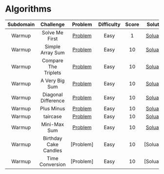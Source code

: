 # Algorithms

|  Subdomain  |         Challenge         |          Problem          |          Difficulty          |          Score          |          Solution          |
| :---: | :-----------------------: | :-----------------------: | :--------------------------: | :---------------------: | :------------------------: |
| Warmup | Solve Me First | [Problem](https://www.hackerrank.com/challenges/solve-me-first/problem) | Easy | 1 | [Soluation](https://github.com/Abdelrhman97/Hackerrank/blob/main/Algorithms/01%20-%20Solve%20Me%20First.c) |
| Warmup | Simple Array Sum | [Problem](https://www.hackerrank.com/challenges/simple-array-sum/problem?h_r=next-challenge&h_v=zen) | Easy | 10 | [Soluation](https://github.com/Abdelrhman97/Hackerrank/blob/main/Algorithms/02%20-%20Simple%20Array%20Sum.c) |
| Warmup | Compare The Triplets | [Problem](https://www.hackerrank.com/challenges/compare-the-triplets/problem) | Easy | 10 | [Soluation](https://github.com/Abdelrhman97/Hackerrank/blob/main/Algorithms/03%20-%20Compare%20the%20Triplets.c) |
| Warmup | A Very Big Sum | [Problem](https://www.hackerrank.com/challenges/a-very-big-sum/problem) | Easy | 10 | [Soluation](https://github.com/Abdelrhman97/Hackerrank/blob/main/Algorithms/04%20-%20A%20Very%20Big%20Sum.c) |
| Warmup | Diagonal Difference | [Problem](https://www.hackerrank.com/challenges/diagonal-difference/problem) | Easy | 10 | [Soluation](https://github.com/Abdelrhman97/Hackerrank/blob/main/Algorithms/05%20-%20Diagonal%20Difference.c) |
| Warmup | Plus Minus | [Problem](https://www.hackerrank.com/challenges/plus-minus/problem) | Easy | 10 | [Soluation](https://github.com/Abdelrhman97/Hackerrank/blob/main/Algorithms/06%20-%20Plus%20Minus.c) |
| Warmup | taircase | [Problem](https://www.hackerrank.com/challenges/staircase/problem) | Easy | 10 | [Soluation](https://github.com/Abdelrhman97/Hackerrank/blob/main/Algorithms/07%20-%20Staircase.c) |
| Warmup | Mini-Max Sum | [Problem](https://www.hackerrank.com/challenges/mini-max-sum/problem) | Easy | 10 | [Soluation](https://github.com/Abdelrhman97/Hackerrank/blob/main/Algorithms/08%20-%20Mini-Max%20Sum.c) |
| Warmup | Birthday Cake Candles | [Problem] | Easy | 10 | [Soluation] |
| Warmup | Time Conversion | [Problem] | Easy | 10 | [Soluation] |



